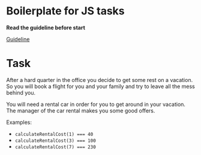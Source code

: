 # Boilerplate for JS tasks

**Read the guideline before start**

[Guideline](https://github.com/mate-academy/js_task-guideline/blob/master/README.md)

# Task

After a hard quarter in the office you decide to get some rest
on a vacation. So you will book a flight for you and your family
and try to leave all the mess behind you.

You will need a rental car in order for you to get around in your
vacation. The manager of the car rental makes you some good offers.


Examples: 
- `calculateRentalCost(1) === 40`
- `calculateRentalCost(3) === 100`
- `calculateRentalCost(7) === 230`
